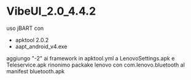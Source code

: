 # VibeUI_2.0_4.4.2

uso jBART con
  - apktool 2.0.2
  - aapt_android_v4.exe
  
 
aggiungo "-2" ai framework in apktool.yml a LenovoSettings.apk e Teleservice.apk
rinonimo packake lenovo con com.lenovo.bluetooth al manifest bluetooth.apk
